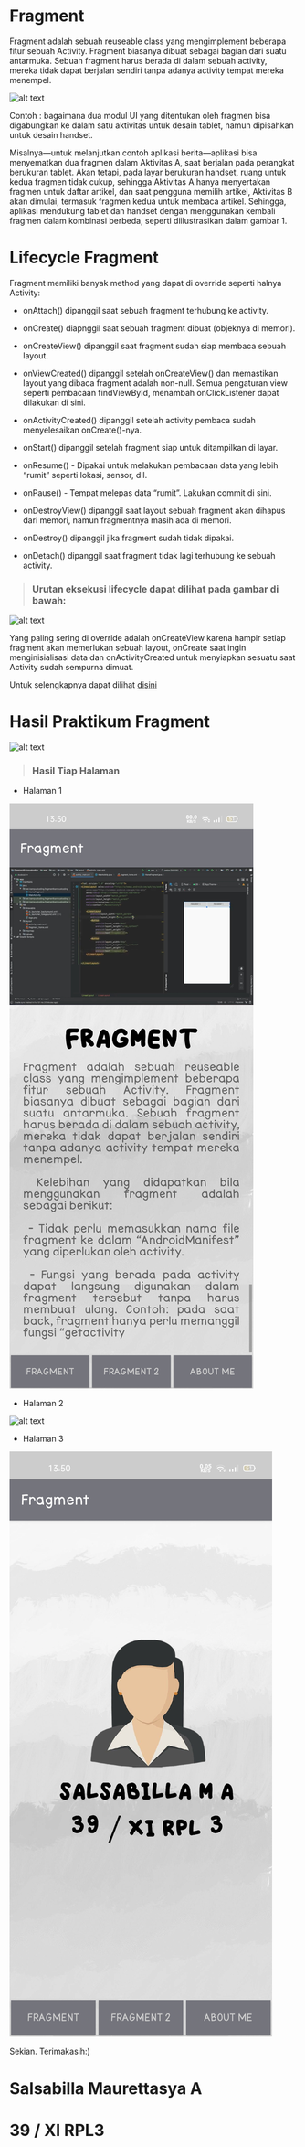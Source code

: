 # Fragment

Fragment adalah sebuah reuseable class yang mengimplement beberapa fitur sebuah Activity. Fragment biasanya dibuat sebagai bagian dari suatu antarmuka. Sebuah fragment harus berada di dalam sebuah activity, mereka tidak dapat berjalan sendiri tanpa adanya activity tempat mereka menempel.

![alt text](Fragment/fragments.jpg)

Contoh : bagaimana dua modul UI yang ditentukan oleh fragmen bisa digabungkan ke dalam satu aktivitas untuk desain tablet, namun dipisahkan untuk desain handset. 

Misalnya—untuk melanjutkan contoh aplikasi berita—aplikasi bisa menyematkan dua fragmen dalam Aktivitas A, saat berjalan pada perangkat berukuran tablet. Akan tetapi, pada layar berukuran handset, ruang untuk kedua fragmen tidak cukup, sehingga Aktivitas A hanya menyertakan fragmen untuk daftar artikel, dan saat pengguna memilih artikel, Aktivitas B akan dimulai, termasuk fragmen kedua untuk membaca artikel. Sehingga, aplikasi mendukung tablet dan handset dengan menggunakan kembali fragmen dalam kombinasi berbeda, seperti diilustrasikan dalam gambar 1.


 # Lifecycle Fragment
 
 Fragment memiliki banyak method yang dapat di override seperti halnya Activity:

- onAttach() dipanggil saat sebuah fragment terhubung ke activity.

- onCreate() diapnggil saat sebuah fragment dibuat (objeknya di memori).

- onCreateView() dipanggil saat fragment sudah siap membaca sebuah layout.

- onViewCreated() dipanggil setelah onCreateView() dan memastikan layout yang dibaca fragment adalah non-null. Semua pengaturan view seperti pembacaan findViewById, menambah onClickListener dapat dilakukan di sini.

- onActivityCreated() dipanggil setelah activity pembaca sudah menyelesaikan onCreate()-nya.

- onStart() dipanggil setelah fragment siap untuk ditampilkan di layar.

- onResume() - Dipakai untuk melakukan pembacaan data yang lebih “rumit” seperti lokasi, sensor, dll.

- onPause() - Tempat melepas data “rumit”. Lakukan commit di sini.

- onDestroyView() dipanggil saat layout sebuah fragment akan dihapus dari memori, namun fragmentnya masih ada di memori.

- onDestroy() dipanggil jika fragment sudah tidak dipakai.

- onDetach() dipanggil saat fragment tidak lagi terhubung ke sebuah activity.

> ### Urutan eksekusi lifecycle dapat dilihat pada gambar di bawah:

![alt text](Fragment/lifecycle.jpg)

Yang paling sering di override adalah onCreateView karena hampir setiap fragment akan memerlukan sebuah layout, onCreate saat ingin menginisialisasi data dan onActivityCreated untuk menyiapkan sesuatu saat Activity sudah sempurna dimuat.

Untuk selengkapnya dapat dilihat [disini](https://www.codepolitan.com/membuat-dan-menggunakan-fragment-59f80eff061a4)

# Hasil Praktikum Fragment


![alt text](Fragment/fragment.gif)

> ### Hasil Tiap Halaman

- Halaman 1

![alt text](Fragment/fragment1.jpg)

- Halaman 2

![alt text](Fragment/fragment2.jpg)

- Halaman 3

![alt text](Fragment/fragment3.jpg)

Sekian. Terimakasih:)

# Salsabilla Maurettasya A

# 39 / XI RPL3
